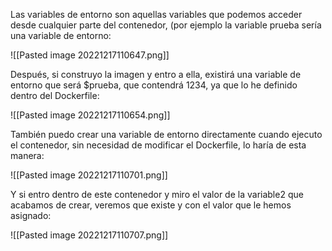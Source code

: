 Las variables de entorno son aquellas variables que podemos acceder desde cualquier parte del contenedor, (por ejemplo la variable prueba sería una variable de entorno:

![[Pasted image 20221217110647.png]]

Después, si construyo la imagen y entro a ella, existirá una variable de entorno que será $prueba, que contendrá 1234, ya que lo he definido dentro del Dockerfile:

![[Pasted image 20221217110654.png]]

También puedo crear una variable de entorno directamente cuando ejecuto el contenedor, sin necesidad de modificar el Dockerfile, lo haría de esta manera:

![[Pasted image 20221217110701.png]]

Y si entro dentro de este contenedor y miro el valor de la variable2 que acabamos de crear, veremos que existe y con el valor que le hemos asignado:

![[Pasted image 20221217110707.png]]
